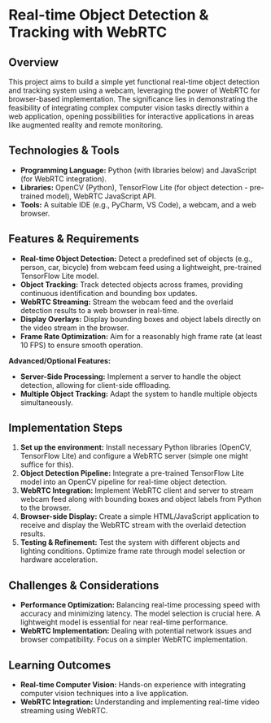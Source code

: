 # Real-time Object Detection & Tracking with WebRTC

## Overview

This project aims to build a simple yet functional real-time object detection and tracking system using a webcam, leveraging the power of WebRTC for browser-based implementation.  The significance lies in demonstrating the feasibility of integrating complex computer vision tasks directly within a web application, opening possibilities for interactive applications in areas like augmented reality and remote monitoring.


## Technologies & Tools

* **Programming Language:** Python (with libraries below) and JavaScript (for WebRTC integration).
* **Libraries:** OpenCV (Python), TensorFlow Lite (for object detection - pre-trained model), WebRTC JavaScript API.
* **Tools:**  A suitable IDE (e.g., PyCharm, VS Code), a webcam, and a web browser.


## Features & Requirements

- **Real-time Object Detection:**  Detect a predefined set of objects (e.g., person, car, bicycle) from webcam feed using a lightweight, pre-trained TensorFlow Lite model.
- **Object Tracking:** Track detected objects across frames, providing continuous identification and bounding box updates.
- **WebRTC Streaming:** Stream the webcam feed and the overlaid detection results to a web browser in real-time.
- **Display Overlays:** Display bounding boxes and object labels directly on the video stream in the browser.
- **Frame Rate Optimization:** Aim for a reasonably high frame rate (at least 10 FPS) to ensure smooth operation.


**Advanced/Optional Features:**

- **Server-Side Processing:** Implement a server to handle the object detection, allowing for client-side offloading.
- **Multiple Object Tracking:**  Adapt the system to handle multiple objects simultaneously.



## Implementation Steps

1. **Set up the environment:** Install necessary Python libraries (OpenCV, TensorFlow Lite) and configure a WebRTC server (simple one might suffice for this).
2. **Object Detection Pipeline:** Integrate a pre-trained TensorFlow Lite model into an OpenCV pipeline for real-time object detection.
3. **WebRTC Integration:** Implement WebRTC client and server to stream webcam feed along with bounding boxes and object labels from Python to the browser.
4. **Browser-side Display:** Create a simple HTML/JavaScript application to receive and display the WebRTC stream with the overlaid detection results.
5. **Testing & Refinement:** Test the system with different objects and lighting conditions. Optimize frame rate through model selection or hardware acceleration.



## Challenges & Considerations

- **Performance Optimization:** Balancing real-time processing speed with accuracy and minimizing latency. The model selection is crucial here. A lightweight model is essential for near real-time performance.
- **WebRTC Implementation:**  Dealing with potential network issues and browser compatibility.  Focus on a simpler WebRTC implementation.


## Learning Outcomes

- **Real-time Computer Vision:** Hands-on experience with integrating computer vision techniques into a live application.
- **WebRTC Integration:**  Understanding and implementing real-time video streaming using WebRTC.

